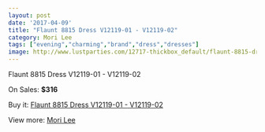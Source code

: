 ```yaml
---
layout: post
date: '2017-04-09'
title: "Flaunt 8815 Dress V12119-01 - V12119-02"
category: Mori Lee
tags: ["evening","charming","brand","dress","dresses"]
image: http://www.lustparties.com/12717-thickbox_default/flaunt-8815-dress-v12119-01-v12119-02.jpg
---
```

Flaunt 8815 Dress V12119-01 - V12119-02

On Sales: **$316**
<a href="https://www.lustparties.com/en/mori-lee/4764-flaunt-8815-dress-v12119-01-v12119-02.html"><amp-img layout="responsive" width="600" height="600" src="//www.lustparties.com/12717-thickbox_default/flaunt-8815-dress-v12119-01-v12119-02.jpg" alt="Flaunt 8815 Dress V12119-01 - V12119-02 0" /></a>

Buy it: [Flaunt 8815 Dress V12119-01 - V12119-02](https://www.lustparties.com/en/mori-lee/4764-flaunt-8815-dress-v12119-01-v12119-02.html "Flaunt 8815 Dress V12119-01 - V12119-02")

View more: [Mori Lee](https://www.lustparties.com/en/26-mori-lee "Mori Lee")